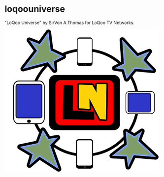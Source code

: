 loqoouniverse
=============

"LoQoo Universe" by SirVon A.Thomas for LoQoo TV Networks.

![alt text](https://github.com/sirvon/loqoouniverse/blob/master/logo.png?raw=true)
